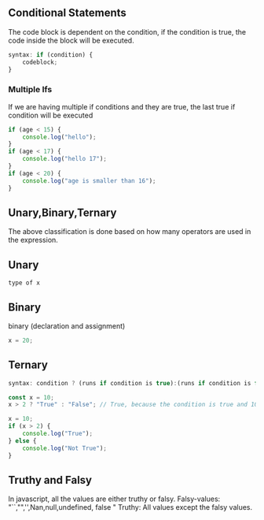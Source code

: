 ## Conditional Statements

The code block is dependent on the condition, if the condition is true, the code inside the block will be executed.

```js
syntax: if (condition) {
	codeblock;
}
```

### Multiple Ifs

If we are having multiple if conditions and they are true, the last true if condition will be executed

```js
if (age < 15) {
	console.log("hello");
}
if (age < 17) {
	console.log("hello 17");
}
if (age < 20) {
	console.log("age is smaller than 16");
}
```

## Unary,Binary,Ternary

The above classification is done based on how many operators are used in the expression.

## Unary

```Js
type of x
```

## Binary

binary (declaration and assignment)

```js
x = 20;
```

## Ternary

```js
syntax: condition ? (runs if condition is true):(runs if condition is false)
```

```js
const x = 10;
x > 2 ? "True" : "False"; // True, because the condition is true and 10>2.
```

```js
x = 10;
if (x > 2) {
	console.log("True");
} else {
	console.log("Not True");
}
```

## Truthy and Falsy

In javascript, all the values are either truthy or falsy.
Falsy-values: "``,"",'',Nan,null,undefined, false "
Truthy: All values except the falsy values.
